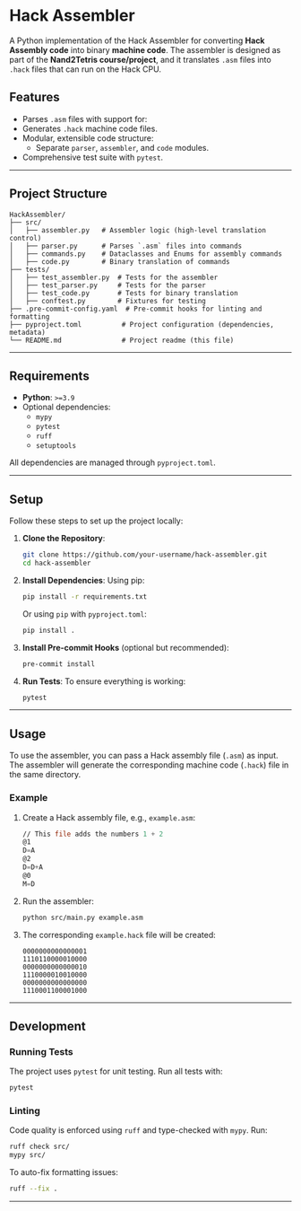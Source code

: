# Hack Assembler

A Python implementation of the Hack Assembler for converting **Hack Assembly code** into binary **machine code**.
The assembler is designed as part of the **Nand2Tetris course/project**, and it translates `.asm` files into `.hack`
files that can run on the Hack CPU.

## **Features**

- Parses `.asm` files with support for:
- Generates `.hack` machine code files.
- Modular, extensible code structure:
    - Separate `parser`, `assembler`, and `code` modules.
- Comprehensive test suite with `pytest`.

---

## **Project Structure**

```plaintext
HackAssembler/
├── src/
│   ├── assembler.py   # Assembler logic (high-level translation control)
│   ├── parser.py      # Parses `.asm` files into commands
│   ├── commands.py    # Dataclasses and Enums for assembly commands
│   ├── code.py        # Binary translation of commands
├── tests/
│   ├── test_assembler.py  # Tests for the assembler
│   ├── test_parser.py     # Tests for the parser
│   ├── test_code.py       # Tests for binary translation
│   ├── conftest.py        # Fixtures for testing
├── .pre-commit-config.yaml  # Pre-commit hooks for linting and formatting
├── pyproject.toml          # Project configuration (dependencies, metadata)
└── README.md               # Project readme (this file)
```

---

## **Requirements**

- **Python**: `>=3.9`
- Optional dependencies:
    - `mypy`
    - `pytest`
    - `ruff`
    - `setuptools`

All dependencies are managed through `pyproject.toml`.

---

## **Setup**

Follow these steps to set up the project locally:

1. **Clone the Repository**:
   ```bash
   git clone https://github.com/your-username/hack-assembler.git
   cd hack-assembler
   ```

2. **Install Dependencies**:
   Using pip:
   ```bash
   pip install -r requirements.txt
   ```

   Or using `pip` with `pyproject.toml`:
   ```bash
   pip install .
   ```

3. **Install Pre-commit Hooks** (optional but recommended):
   ```bash
   pre-commit install
   ```

4. **Run Tests**:
   To ensure everything is working:
   ```bash
   pytest
   ```

---

## **Usage**

To use the assembler, you can pass a Hack assembly file (`.asm`) as input. The assembler will generate the corresponding
machine code (`.hack`) file in the same directory.

### **Example**

1. Create a Hack assembly file, e.g., `example.asm`:
   ```asm
   // This file adds the numbers 1 + 2
   @1
   D=A
   @2
   D=D+A
   @0
   M=D
   ```

2. Run the assembler:
   ```bash
   python src/main.py example.asm
   ```

3. The corresponding `example.hack` file will be created:
   ```hack
   0000000000000001
   1110110000010000
   0000000000000010
   1110000010010000
   0000000000000000
   1110001100001000
   ```

---

## **Development**

### **Running Tests**

The project uses `pytest` for unit testing. Run all tests with:

```bash
pytest
```

### **Linting**

Code quality is enforced using `ruff` and type-checked with `mypy`. Run:

```bash
ruff check src/
mypy src/
```

To auto-fix formatting issues:

```bash
ruff --fix .
```

---
